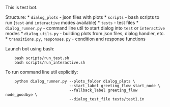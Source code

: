 This is test bot. 

Structure:
    * `dialog_plots` - json files with plots
    * `scripts` - bash scripts to run (`test` and `interactive` modes available)
    * `tests` - test files
    * `dialog_runner.py` - command line util to start dialog into `test` or `interactive` modes
    * `dialog_utils.py` - building plots from json files, dialog handler, etc.
    * `transitions.py`, `responses.py` - condition and response functions

Launch bot using bash:
```
    bash scripts/run_test.sh
    bash scripts/run_interactive.sh
```

To run command line util explicitly:
```
    python dialog_runner.py --plots_folder dialog_plots \
                            --start_label greeting_flow start_node \
                            --fallback_label greeting_flow node_goodbye \
                            --dialog_test_file tests/test1.in
```
